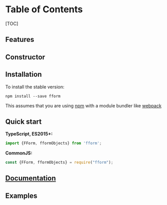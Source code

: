 
# Table of Contents

[TOC]


## Features

## Constructor

## Installation

To install the stable version:

```
npm install --save fform
```

This assumes that you are using [npm](https://www.npmjs.com/) with a module bundler like [webpack](https://webpack.js.org/)

## Quick  start

**TypeScript, ES2015+:**

```js
import {FForm, fformObjects} from 'fform';
```

**CommonJS:**

```js
const {FForm, fformObjects} = require("fform");
```

## [Documentation](#documentation.md)


## Examples